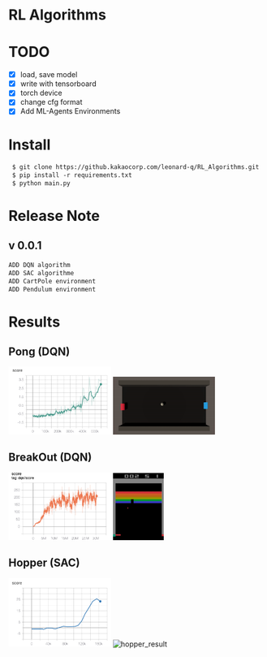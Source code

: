 # RL Algorithms

# TODO
 - [x] load, save model
 - [x] write with tensorboard
 - [x] torch device 
 - [x] change cfg format
 - [x] Add ML-Agents Environments 

# Install

```
 $ git clone https://github.kakaocorp.com/leonard-q/RL_Algorithms.git  
 $ pip install -r requirements.txt  
 $ python main.py 
```

# Release Note
## v 0.0.1
    ADD DQN algorithm
    ADD SAC algorithme
    ADD CartPole environment
    ADD Pendulum environment

# Results

## Pong (DQN)

<img src="./img/pong_mlagent_score.png" alt="pong_mlagent_score" width=40%/>  <img src="./img/pong_result.gif" alt="pong_result" width=40%/>

## BreakOut (DQN)

<img src="./img/breakout_score.png" alt="breakout_score" width=40%/>  <img src="./img/breakout_result.gif" alt="breakout_result" width=20%/>

## Hopper (SAC)

<img src="./img/hopper_mlagent_score.png" alt="hopper_mlagent_score" width=40%/>  <img src="./img/hopper_result.gif" alt="hopper_result" width=40%/>
